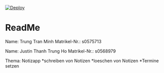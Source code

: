 [![Deploy](https://github.com/ho568979/Webtech-SS22-Projekt-Trung-Justin/actions/workflows/deploy.yml/badge.svg)](https://github.com/ho568979/Webtech-SS22-Projekt-Trung-Justin/actions/workflows/deploy.yml)

# ReadMe


Name: Trung Tran Minh
Matrikel-Nr.: s0575713

Name: Justin Thanh Trung Ho
Matrikel-Nr.: s0568979

Thema: Notizapp
*schreiben von Notizen 
*loeschen von Notizen 
*Termine setzen
